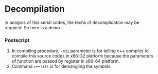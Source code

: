# Decompilation

In analysis of this serial codes, the techs of decomplication may be required. So here is a demo.

### Postscript

1. In compiling procedure, `-m32` parameter is for telling c++ compiler to compile this source codes in x86-32 platform because the parameters of function are passed by register in x86-64 platform.
1. Command `c++filt` is for demangling the symbols.